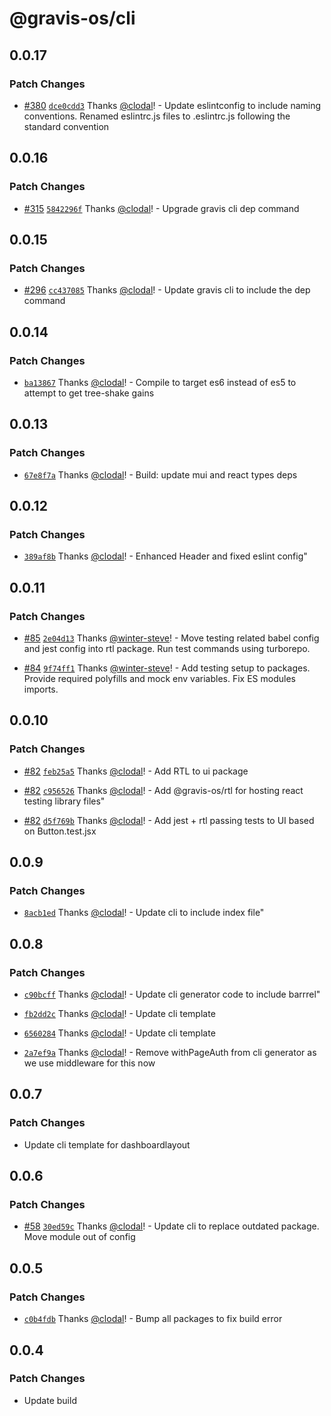 # @gravis-os/cli

## 0.0.17

### Patch Changes

- [#380](https://github.com/gravis-os/gravis-os/pull/380) [`dce0cdd3`](https://github.com/gravis-os/gravis-os/commit/dce0cdd33ab354f23e75e5576a4ece81f849dace) Thanks [@clodal](https://github.com/clodal)! - Update eslintconfig to include naming conventions. Renamed eslintrc.js files to .eslintrc.js following the standard convention

## 0.0.16

### Patch Changes

- [#315](https://github.com/gravis-os/gravis-os/pull/315) [`5842296f`](https://github.com/gravis-os/gravis-os/commit/5842296f7e8f7e58fbdb22987f93807458959b7b) Thanks [@clodal](https://github.com/clodal)! - Upgrade gravis cli dep command

## 0.0.15

### Patch Changes

- [#296](https://github.com/gravis-os/gravis-os/pull/296) [`cc437085`](https://github.com/gravis-os/gravis-os/commit/cc437085ff3c587c971a025726306a1ccbadf04b) Thanks [@clodal](https://github.com/clodal)! - Update gravis cli to include the dep command

## 0.0.14

### Patch Changes

- [`ba13867`](https://github.com/gravis-os/gravis-os/commit/ba13867ea27da5ee5087f4530fe91a57bacc84ea) Thanks [@clodal](https://github.com/clodal)! - Compile to target es6 instead of es5 to attempt to get tree-shake gains

## 0.0.13

### Patch Changes

- [`67e8f7a`](https://github.com/gravis-os/gravis-os/commit/67e8f7a9f47d29e9c72cdb05d4102bdd1ee707e5) Thanks [@clodal](https://github.com/clodal)! - Build: update mui and react types deps

## 0.0.12

### Patch Changes

- [`389af8b`](https://github.com/gravis-os/gravis-os/commit/389af8b3fe086131b059a55dba976ad8c2fa4e94) Thanks [@clodal](https://github.com/clodal)! - Enhanced Header and fixed eslint config"

## 0.0.11

### Patch Changes

- [#85](https://github.com/gravis-os/gravis-os/pull/85) [`2e04d13`](https://github.com/gravis-os/gravis-os/commit/2e04d13c5f451de369db8307e2db426456097d9a) Thanks [@winter-steve](https://github.com/winter-steve)! - Move testing related babel config and jest config into rtl package.
  Run test commands using turborepo.

* [#84](https://github.com/gravis-os/gravis-os/pull/84) [`9f74ff1`](https://github.com/gravis-os/gravis-os/commit/9f74ff17c8d6949327c36cbb095b18ee70939069) Thanks [@winter-steve](https://github.com/winter-steve)! - Add testing setup to packages.
  Provide required polyfills and mock env variables.
  Fix ES modules imports.

## 0.0.10

### Patch Changes

- [#82](https://github.com/gravis-os/gravis-os/pull/82) [`feb25a5`](https://github.com/gravis-os/gravis-os/commit/feb25a5bc5c9292f32657e3bbaf2d860d37b0c48) Thanks [@clodal](https://github.com/clodal)! - Add RTL to ui package

* [#82](https://github.com/gravis-os/gravis-os/pull/82) [`c956526`](https://github.com/gravis-os/gravis-os/commit/c9565260b8b10ef1834613bd045c89b90a482a32) Thanks [@clodal](https://github.com/clodal)! - Add @gravis-os/rtl for hosting react testing library files"

- [#82](https://github.com/gravis-os/gravis-os/pull/82) [`d5f769b`](https://github.com/gravis-os/gravis-os/commit/d5f769be4fd88388f730a1fe50ac5927d32a61fc) Thanks [@clodal](https://github.com/clodal)! - Add jest + rtl passing tests to UI based on Button.test.jsx

## 0.0.9

### Patch Changes

- [`8acb1ed`](https://github.com/gravis-os/gravis-os/commit/8acb1edc85a4821bfdc61f1e5452aba29693b3c7) Thanks [@clodal](https://github.com/clodal)! - Update cli to include index file"

## 0.0.8

### Patch Changes

- [`c90bcff`](https://github.com/gravis-os/gravis-os/commit/c90bcff23360d37dae4380fe6905e653bb1a972a) Thanks [@clodal](https://github.com/clodal)! - Update cli generator code to include barrrel"

* [`fb2dd2c`](https://github.com/gravis-os/gravis-os/commit/fb2dd2cdd6906b5f5381860bb599502cf2c19b4a) Thanks [@clodal](https://github.com/clodal)! - Update cli template

- [`6560284`](https://github.com/gravis-os/gravis-os/commit/6560284c1b35cbf4aea0f8f8d9811061116da6dd) Thanks [@clodal](https://github.com/clodal)! - Update cli template

* [`2a7ef9a`](https://github.com/gravis-os/gravis-os/commit/2a7ef9ade630b5b8be31ff5d84532fda37de7f55) Thanks [@clodal](https://github.com/clodal)! - Remove withPageAuth from cli generator as we use middleware for this now

## 0.0.7

### Patch Changes

- Update cli template for dashboardlayout

## 0.0.6

### Patch Changes

- [#58](https://github.com/gravis-os/gravis-os/pull/58) [`30ed59c`](https://github.com/gravis-os/gravis-os/commit/30ed59c57e2faac11fbc1114f9b85cb521354528) Thanks [@clodal](https://github.com/clodal)! - Update cli to replace outdated package. Move module out of config

## 0.0.5

### Patch Changes

- [`c0b4fdb`](https://github.com/gravis-os/gravis-os/commit/c0b4fdb59864503b8bc05a42f851bd002c2e0398) Thanks [@clodal](https://github.com/clodal)! - Bump all packages to fix build error

## 0.0.4

### Patch Changes

- Update build
